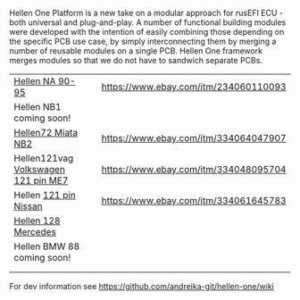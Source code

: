 
Hellen One Platform is a new take on a modular approach for rusEFI ECU - both universal and plug-and-play.
A number of functional building modules were developed with the intention of easily combining those depending on the specific PCB use case, by simply interconnecting them by merging a number of reusable modules on a single PCB. Hellen One framework merges modules so that we do not have to sandwich separate PCBs.


|   |   |   |
|---|---|---|
| [Hellen NA 90-95](Hellen64-Miata-NA6-94) |   |  https://www.ebay.com/itm/234060110093 |
| Hellen NB1 coming soon!  |   |   |
| [Hellen72 Miata NB2](Hellen72)  |   |  https://www.ebay.com/itm/334064047907 |
| Hellen121vag [Volkswagen 121 pin ME7](Hellen121VAG)  |   |  https://www.ebay.com/itm/334048095704 |
| Hellen [121 pin Nissan](Hellen-121-Nissan)  | |   https://www.ebay.com/itm/334061645783  |
| [Hellen 128 Mercedes](Hellen-128-Mercedes)  |   |   |
| Hellen BMW 88 coming soon!  |   |   |
|   |   |   |
|   |   |   |





For dev information see https://github.com/andreika-git/hellen-one/wiki